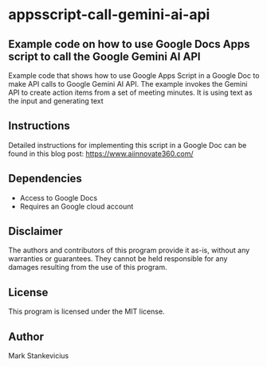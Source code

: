 # appsscript-call-gemini-ai-api
## Example code on how to use Google Docs Apps script to call the Google Gemini AI API

Example code that shows how to use Google Apps Script in a Google Doc to make API calls to Google Gemini AI API.  The example invokes the Gemini API to create action items from a set of meeting minutes.  It is using text as the input and generating text


## Instructions
Detailed instructions for implementing this script in a Google Doc can be found in this blog post: https://www.aiinnovate360.com/

## Dependencies
- Access to Google Docs
- Requires an Google cloud account

## Disclaimer
The authors and contributors of this program provide it as-is, without any warranties or guarantees. They cannot be held responsible for any damages resulting from the use of this program.

## License
This program is licensed under the MIT license.

## Author
Mark Stankevicius
